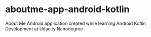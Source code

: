# aboutme-app-android-kotlin
 About Me Android application created while learning Android Kotlin Development at Udacity Nanodegree
